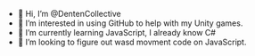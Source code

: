- 👋 Hi, I’m @DentenCollective
- 👀 I’m interested in using GitHub to help with my Unity games.
- 🌱 I’m currently learning JavaScript, I already know C#
- 💞️ I’m looking to figure out wasd movment code on JavaScript. 
